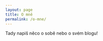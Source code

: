 ```yaml
---
layout: page
title: O mně
permalink: /o-mne/
---
```


Tady napiš něco o sobě nebo o svém blogu!
